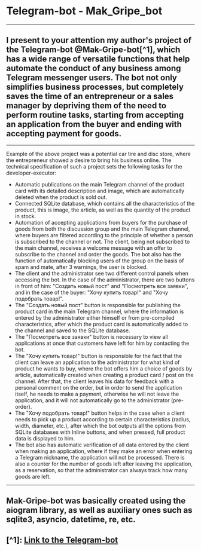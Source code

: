 # __Telegram-bot - Mak_Gripe_bot__
***
## I present to your attention my author's project of the Telegram-bot @Mak-Gripe-bot[^1], which has a wide range of versatile functions that help automate the conduct of any business among Telegram messenger users. The bot not only simplifies business processes, but completely saves the time of an entrepreneur or a sales manager by depriving them of the need to perform routine tasks, starting from accepting an application from the buyer and ending with accepting payment for goods.
***
Example of the above project was a potential car tire and disc store, where the entrepreneur showed a desire to bring his business online. The technical specification of such a project sets the following tasks for the developer-executor:
- Automatic publications on the main Telegram channel of the product card with its detailed description and image, which are automatically deleted when the product is sold out.
- Connected SQLite database, which contains all the characteristics of the product, this is image, the article, as well as the quantity of the product in stock.
- Automation of accepting applications from buyers for the purchase of goods from both the discussion group and the main Telegram channel, where buyers are filtered according to the principle of whether a person is subscribed to the channel or not. The client, being not subscribed to the main channel, receives a welcome message with an offer to subscribe to the channel and order the goods. The bot also has the function of automatically blocking users of the group on the basis of spam and mate, after 3 warnings, the user is blocked.
- The client and the administrator see two different control panels when accessing the bot. In the case of the administrator, there are two buttons in front of him: "Создать новый пост" and "Посмотреть все заявки", and in the case of the buyer: "Хочу купить товар!" and "Хочу подобрать товар!".
- The "Создать новый пост" button is responsible for publishing the product card in the main Telegram channel, where the information is entered by the administrator either himself or from pre-compiled characteristics, after which the product card is automatically added to the channel and saved to the SQLite database.
- The "Посмотреть все заявки" button is necessary to view all applications at once that customers have left for him by contacting the bot.
- The "Хочу купить товар!" button is responsible for the fact that the client can leave an application to the administrator for what kind of product he wants to buy, where the bot offers him a choice of goods by article, automatically created when creating a product card / post on the channel. After that, the client leaves his data for feedback with a personal comment on the order, but in order to send the application itself, he needs to make a payment, otherwise he will not leave the application, and it will not automatically go to the administrator (pre-order).
- The "Хочу подобрать товар!" button helps in the case when a client needs to pick up a product according to certain characteristics (radius, width, diameter, etc.), after which the bot outputs all the options from SQLite databases with Inline buttons, and when pressed, full product data is displayed to him.
- The bot also has automatic verification of all data entered by the client when making an application, where if they make an error when entering a Telegram nickname, the application will not be processed. There is also a counter for the number of goods left after leaving the application, as a reservation, so that the administrator can always track how many goods are left.
***
## Mak-Gripe-bot was basically created using the aiogram library, as well as auxiliary ones such as sqlite3, asyncio, datetime, re, etc.
## [^1]: [Link to the Telegram-bot](https://t.me/Mak_Gripe_bot)
